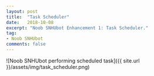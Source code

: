 ```yaml
---
layout: post
title:  "Task Scheduler"
date:   2018-10-08
excerpt: "Noob SNHUbot Enhancement 1: Task Scheduler."
tag:
- Noob SNHUbot
comments: false
---
```


![Noob SNHUbot performing scheduled task]({{ site.url }}/assets/img/task_scheduler.png)

